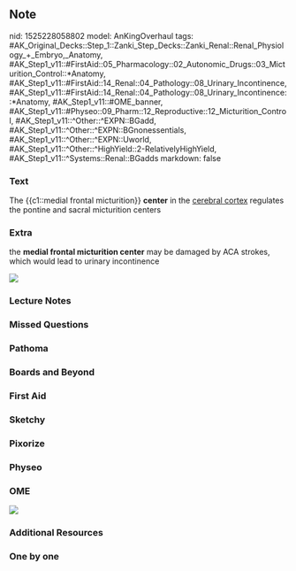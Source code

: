 ## Note
nid: 1525228058802
model: AnKingOverhaul
tags: #AK_Original_Decks::Step_1::Zanki_Step_Decks::Zanki_Renal::Renal_Physiology_+_Embryo,_Anatomy, #AK_Step1_v11::#FirstAid::05_Pharmacology::02_Autonomic_Drugs::03_Micturition_Control::*Anatomy, #AK_Step1_v11::#FirstAid::14_Renal::04_Pathology::08_Urinary_Incontinence, #AK_Step1_v11::#FirstAid::14_Renal::04_Pathology::08_Urinary_Incontinence::*Anatomy, #AK_Step1_v11::#OME_banner, #AK_Step1_v11::#Physeo::09_Pharm::12_Reproductive::12_Micturition_Control, #AK_Step1_v11::^Other::^EXPN::BGadd, #AK_Step1_v11::^Other::^EXPN::BGnonessentials, #AK_Step1_v11::^Other::^EXPN::Uworld, #AK_Step1_v11::^Other::^HighYield::2-RelativelyHighYield, #AK_Step1_v11::^Systems::Renal::BGadds
markdown: false

### Text
<div>
  The {{c1::medial frontal micturition}} <b>center</b> in the
  <u>cerebral cortex</u> regulates the pontine and sacral
  micturition centers
</div>

### Extra
the <b>medial frontal micturition center</b> may be damaged by ACA
strokes, which would lead to urinary incontinence
<div><img src="paste-31971736551425.jpg"></div>

### Lecture Notes


### Missed Questions


### Pathoma


### Boards and Beyond


### First Aid


### Sketchy


### Pixorize


### Physeo


### OME
<div class="ome-widget">
  <a href="https://onlinemeded.org?ref=anki"><img src=
  "_OME_AnkiFlashcards_General_4.png"></a>
</div>

### Additional Resources


### One by one

